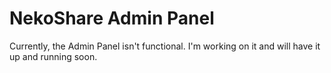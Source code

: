# NekoShare Admin Panel

Currently, the Admin Panel isn't functional. I'm working on it and will have it up and running soon.
